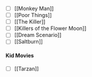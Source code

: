 
- [ ] [[Monkey Man]]
- [ ] [[Poor Things]]
- [ ] [[The Killer]]
- [ ] [[Killers of the Flower Moon]]
- [ ] [[Dream Scenario]]
- [ ] [[Saltburn]]

#### Kid Movies
- [ ] [[Tarzan]] 
